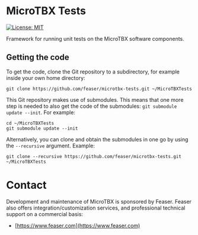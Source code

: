 # MicroTBX Tests
[![License: MIT](https://img.shields.io/badge/License-MIT-yellow.svg)](https://opensource.org/licenses/MIT)

Framework for running unit tests on the MicroTBX software components.

## Getting the code

To get the code, clone the Git repository to a subdirectory, for example inside your own home directory:

    git clone https://github.com/feaser/microtbx-tests.git ~/MicroTBXTests

This Git repository makes use of submodules. This means that one more step is needed to also get the code of the submodules: `git submodule update --init`. For example:

```
cd ~/MicroTBXTests
git submodule update --init
```

Alternatively, you can clone and obtain the submodules in one go by using the `--recursive` argument. Example:

```
git clone --recursive https://github.com/feaser/microtbx-tests.git ~/MicroTBXTests
```

# Contact

Development and maintenance of MicroTBX is sponsored by Feaser. Feaser also offers integration/customization services, and professional technical support on a commercial basis:

* [https://www.feaser.com](https://www.feaser.com)

